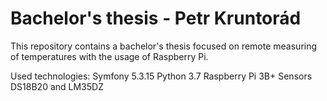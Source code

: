 # Bachelor's thesis - Petr Kruntorád

This repository contains a bachelor's thesis focused on remote measuring of temperatures with the usage of Raspberry Pi.

Used technologies:
Symfony 5.3.15
Python 3.7
Raspberry Pi 3B+
Sensors DS18B20 and LM35DZ
